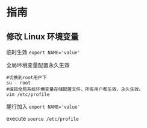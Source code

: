 # 指南

## 修改 Linux 环境变量

临时生效 `export NAME='value'`

全局环境变量配置永久生效

```shell
#切换到root用户下
su - root
#编辑全局系统环境变量存储配置文件，所有用户都生效，永久生效。
vim /etc/profile
```

尾行加入 `export NAME='value'`

execute `source /etc/profile`
 
